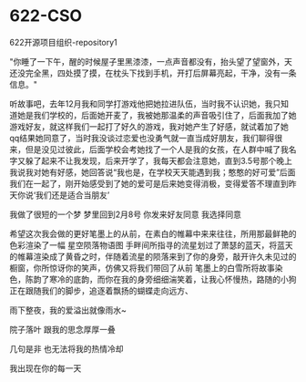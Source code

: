 # 622-CSO
622开源项目组织-repository1

"你睡了一下午，醒的时候屋子里黑漆漆，一点声音都没有，抬头望了望窗外，天还没完全黑，四处摸了摸，在枕头下找到手机，开打后屏幕亮起，干净，没有一条信息。"

听故事吧，去年12月我和同学打游戏他把她拉进队伍，当时我不认识她，我只知道她是我们学校的，后面她开麦了，我被她那温柔的声音吸引住了，后面我加了她游戏好友，就这样我们一起打了好久的游戏，我对她产生了好感，就试着加了她qq结果她同意了，当时我没谈过恋爱也没勇气就一直当成好朋友，我们聊得很来，但是没见过彼此，后面学校会考她找了一个人是我的女孩，在人群中喊了我名字又躲了起来不让我发现，后来开学了，我每天都会注意她，直到3.5号那个晚上 我说我对她有好感，她回答说“我也是，在学校天天能遇到我；憨憨的好可爱”后面我们在一起了，刚开始感受到了她的爱可是后来她变得消极，变得爱答不理直到昨天你说‘我们还是适合当朋友’


我做了很短的一个梦
梦里回到2月8号
你发来好友同意
我选择同意

希望这次我会做的更好笔墨上的从前，在素白的帷幕中来来往往，所用那最鲜艳的色彩渲染了一幅 星空陨落物语图
手畔间所指寻的流星划过了萧瑟的蓝天，将蓝天的帷幕渲染成了黄昏之时，伴随着流星的陨落来到了你的身旁，敲开许久未见过的橱窗，你所惊讶你的笑声，仿佛又将我们带回了从前
笔墨上的白雪所将故事染色，陈韵了寒冷的底韵，而你在我的身旁细细湍笑着，让我心怀慢热，路随的小狗正在跟随我们的脚步，追逐着飘扬的蝴蝶走向远方、

雨下整夜，我的爱溢出就像雨水~

院子落叶 跟我的思念厚厚一叠

几句是非 也无法将我的热情冷却

我出现在你的每一天